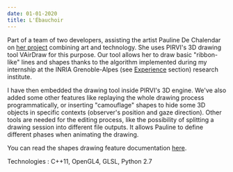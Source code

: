 ```yaml
---
date: 01-01-2020
title: L'Ébauchoir
---
```


Part of a team of two developers, assisting the artist Pauline De Chalendar on [her project](https://www.atelier-arts-sciences.eu/L-Ebauchoir) combining art and technology. She uses PIRVI's 3D drawing tool VAirDraw for this purpose. Our tool allows her to draw basic "ribbon-like" lines and shapes thanks to the algorithm implemented during my internship at the INRIA Grenoble-Alpes (see [Experience](#experience) section) research institute.

I have then embedded the drawing tool inside PIRVI's 3D engine. We've also added some other features like replaying the whole drawing process programmatically, or inserting "camouflage" shapes to hide some 3D objects in specific contexts (observer's position and gaze direction). Other tools are needed for the editing process, like the possibility of splitting a drawing session into different file outputs. It allows Pauline to define different phases when animating the drawing.

You can read the shapes drawing feature documentation [here](assets/pdf/shapes-drawing.pdf).

Technologies : C++11, OpenGL4, GLSL, Python 2.7
